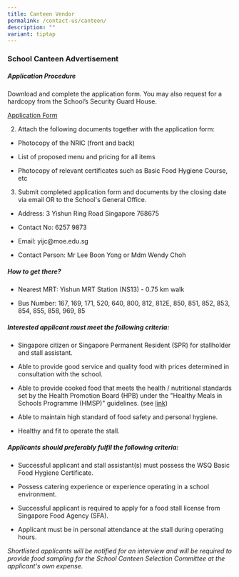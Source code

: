 ```yaml
---
title: Canteen Vendor
permalink: /contact-us/canteen/
description: ""
variant: tiptap
---
```

<h3><strong>School Canteen Advertisement</strong></h3>
<h5><strong>Application Procedure</strong></h5>
<p>Download and complete the application form. You may also request for a
hardcopy from the School’s Security Guard House.</p>
<p><a href="/files/School%20Canteen/application%20form.pdf" rel="noopener noreferrer nofollow" target="_blank">Application Form</a>
</p>
<ol start="2" data-tight="true" class="tight">
<li>
<p>Attach the following documents together with the application form:</p>
</li>
</ol>
<ul data-tight="true" class="tight">
<li>
<p>Photocopy of the NRIC (front and back)</p>
</li>
<li>
<p>List of proposed menu and pricing for all items</p>
</li>
<li>
<p>Photocopy of relevant certificates such as Basic Food Hygiene Course,
etc</p>
</li>
</ul>
<ol start="3" data-tight="true" class="tight">
<li>
<p>Submit completed application form and documents by the closing date via
email OR to the School's General Office.</p>
</li>
</ol>
<ul data-tight="true" class="tight">
<li>
<p>Address: 3 Yishun Ring Road Singapore 768675</p>
</li>
<li>
<p>Contact No: 6257 9873</p>
</li>
<li>
<p>Email: yijc@moe.edu.sg</p>
</li>
<li>
<p>Contact Person: Mr Lee Boon Yong or Mdm Wendy Choh</p>
</li>
</ul>
<h5><strong>How to get there?</strong></h5>
<ul data-tight="true" class="tight">
<li>
<p>Nearest MRT: Yishun MRT Station (NS13) - 0.75 km walk</p>
</li>
<li>
<p>Bus Number: 167, 169, 171, 520, 640, 800, 812, 812E, 850, 851, 852, 853,
854, 855, 858, 969, 85</p>
</li>
</ul>
<h5><strong>Interested applicant must meet the following criteria:</strong></h5>
<ul>
<li>
<p>Singapore citizen or Singapore Permanent Resident (SPR) for stallholder
and stall assistant.</p>
</li>
<li>
<p>Able to provide good service and quality food with prices determined in
consultation with the school.</p>
</li>
<li>
<p>Able to provide cooked food that meets the health / nutritional standards
set by the Health Promotion Board (HPB) under the "Healthy Meals in Schools
Programme (HMSP)" guidelines. (see <a href="https://www.hpb.gov.sg/schools/school-programmes/healthy-meals-in-schools-programme" rel="noopener noreferrer nofollow" target="_blank">link</a>)</p>
</li>
<li>
<p>Able to maintain high standard of food safety and personal hygiene.</p>
</li>
<li>
<p>Healthy and fit to operate the stall.</p>
</li>
</ul>
<h5><strong>Applicants should preferably fulfil the following criteria:</strong></h5>
<ul data-tight="true" class="tight">
<li>
<p>Successful applicant and stall assistant(s) must possess the WSQ Basic
Food Hygiene Certificate.</p>
</li>
<li>
<p>Possess catering experience or experience operating in a school environment.</p>
</li>
<li>
<p>Successful applicant is required to apply for a food stall license from
Singapore Food Agency (SFA).</p>
</li>
<li>
<p>Applicant must be in personal attendance at the stall during operating
hours.</p>
</li>
</ul>
<p><em>Shortlisted applicants will be notified for an interview and will be required to provide food sampling for the School Canteen Selection Committee at the applicant's own expense.</em>
</p>